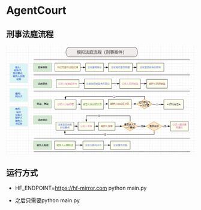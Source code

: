 # AgentCourt

## 刑事法庭流程

![process](./files/process.png)


## 运行方式

- HF_ENDPOINT=https://hf-mirror.com python main.py

- 之后只需要python main.py
